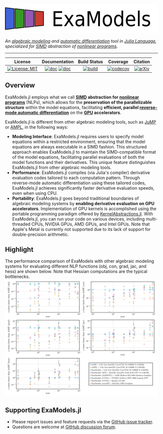 ![Logo](full-logo.svg)

*An [algebraic modeling](https://en.wikipedia.org/wiki/Algebraic_modeling_language) and [automatic differentiation](https://en.wikipedia.org/wiki/Automatic_differentiation) tool in [Julia Language](https://julialang.org/), specialized for [SIMD](https://en.wikipedia.org/wiki/Single_instruction,_multiple_data) abstraction of [nonlinear programs](https://en.wikipedia.org/wiki/Nonlinear_programming).*

---

| **License** | **Documentation** | **Build Status** | **Coverage** | **Citation** |
|:-----------------:|:----------------:|:----------------:|:----------------:|:----------------:|
| [![License: MIT](https://img.shields.io/badge/License-MIT-yellow.svg)](https://github.com/exanauts/ExaModels.jl/blob/main/LICENSE) | [![doc](https://img.shields.io/badge/docs-stable-blue.svg)](https://exanauts.github.io/ExaModels.jl/stable) [![doc](https://img.shields.io/badge/docs-dev-blue.svg)](https://exanauts.github.io/ExaModels.jl/dev)  | [![build](https://github.com/exanauts/ExaModels.jl/actions/workflows/test.yml/badge.svg)](https://github.com/exanauts/ExaModels.jl/actions/workflows/test.yml) | [![codecov](https://codecov.io/gh/exanauts/ExaModels.jl/branch/main/graph/badge.svg?token=8ViJWBWnZt)](https://codecov.io/gh/exanauts/ExaModels.jl) | [![arXiv](https://img.shields.io/badge/arXiv-2307.16830-b31b1b.svg)](https://arxiv.org/abs/2307.16830) |

## Overview
ExaModels.jl employs what we call **[SIMD](https://en.wikipedia.org/wiki/Single_instruction,_multiple_data) abstraction for [nonlinear programs](https://en.wikipedia.org/wiki/Nonlinear_programming)** (NLPs), which allows for the **preservation of the parallelizable structure** within the model equations, facilitating **efficient, parallel [reverse-mode automatic differentiation](https://en.wikipedia.org/wiki/Automatic_differentiation)** on the **[GPU](https://en.wikipedia.org/wiki/Graphics_processing_unit) accelerators**.

ExaModels.jl is different from other algebraic modeling tools, such as [JuMP](https://github.com/jump-dev/JuMP.jl) or [AMPL](https://ampl.com/), in the following ways:
- **Modeling Interface**: ExaModels.jl requires users to specify model equations within a restricted environment, ensuring that the model equations are always executable in a SIMD fashion. This structured approach enables ExaModels.jl to maintain the SIMD-compatible format of the model equations, facilitating parallel evaluations of both the model functions and their derivatives. This unique feature distinguishes ExaModels.jl from other algebraic modeling tools.
- **Performance**: ExaModels.jl compiles (via Julia's compiler) derivative evaluation codes tailored to each computation pattern. Through reverse-mode automatic differentiation using these tailored codes, ExaModels.jl achieves significantly faster derivative evaluation speeds, even when using CPU.
- **Portability**: ExaModels.jl goes beyond traditional boundaries of
algebraic modeling systems by **enabling derivative evaluation on GPU
accelerators**. Implementation of GPU kernels is accomplished using
the portable programming paradigm offered by
[KernelAbstractions.jl](https://github.com/JuliaGPU/KernelAbstractions.jl).
With ExaModels.jl, you can run your code on various devices, including
multi-threaded CPUs, NVIDIA GPUs, AMD GPUs, and Intel GPUs. Note that
Apple's Metal is currently not supported due to its lack of support
for double-precision arithmetic.


## Highlight
The performance comparison of ExaModels with other algebraic modeling systems for evaluating different NLP functions (obj, con, grad, jac, and hess) are shown below. Note that Hessian computations are the typical bottlenecks.
![benchmark](https://raw.githubusercontent.com/exanauts/ExaModels.jl/main/docs/src/assets/benchmark.svg)
## Supporting ExaModels.jl
- Please report issues and feature requests via the [GitHub issue tracker](https://github.com/exanatus/ExaModels.jl/issues).
- Questions are welcome at [GitHub discussion forum](https://github.com/exanauts/ExaModels.jl/discussions).
